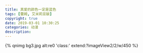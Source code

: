 ```yaml
---
title: 真爱的颜色一定是蓝色
tags: [蕾姆, 艾米莉亚碳]
copyright: true
date: 2019-03-01 10:30:25
categories: 动漫
description:
---
```


{% qnimg bg3.jpg alt:re0 'class:' extend:?imageView2/2/w/450 %}
